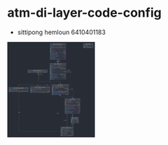 # atm-di-layer-code-config
- sittipong hemloun 6410401183

<img src="code-config.png" alt="drawing" width="200"/>